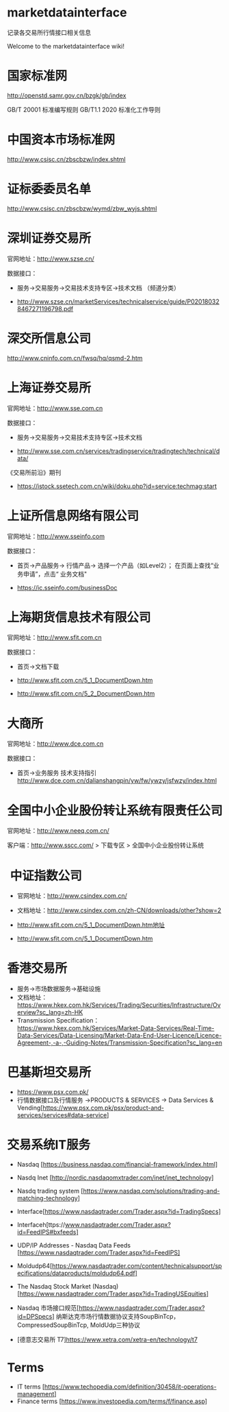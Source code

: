 # marketdatainterface
记录各交易所行情接口相关信息

Welcome to the marketdatainterface wiki!

# 国家标准网
http://openstd.samr.gov.cn/bzgk/gb/index

GB/T 20001 标准编写规则
GB/T1.1 2020 标准化工作导则

# 中国资本市场标准网
http://www.csisc.cn/zbscbzw/index.shtml

# 证标委委员名单
http://www.csisc.cn/zbscbzw/wymd/zbw_wyjs.shtml

# 深圳证券交易所

官网地址：http://www.szse.cn/

数据接口：

* 服务->交易服务->交易技术支持专区->技术文档  （频道分类）

* http://www.szse.cn/marketServices/technicalservice/guide/P020180328467271196798.pdf

# 深交所信息公司

http://www.cninfo.com.cn/fwsq/hq/qsmd-2.htm

# 上海证券交易所

官网地址：http://www.sse.com.cn

数据接口：

* 服务->交易服务->交易技术支持专区->技术文档

* http://www.sse.com.cn/services/tradingservice/tradingtech/technical/data/

《交易所前沿》期刊

* https://istock.ssetech.com.cn/wiki/doku.php?id=service:techmag:start

# 上证所信息网络有限公司

官网地址：http://www.sseinfo.com

数据接口：

* 首页->产品服务-> 行情产品-> 选择一个产品（如Level2）； 在页面上查找“业务申请”，点击“ 业务文档"

* https://ic.sseinfo.com/businessDoc

# 上海期货信息技术有限公司

官网地址：http://www.sfit.com.cn

数据接口：

* 首页->文档下载

* http://www.sfit.com.cn/5_1_DocumentDown.htm
* http://www.sfit.com.cn/5_2_DocumentDown.htm

#  大商所

官网地址：http://www.dce.com.cn

数据接口：

* 首页->业务服务 技术支持指引
http://www.dce.com.cn/dalianshangpin/yw/fw/ywzy/jsfwzy/index.html

#  全国中小企业股份转让系统有限责任公司

官网地址：http://www.neeq.com.cn/

客户端：http://www.sscc.com/ > 下载专区 > 全国中小企业股份转让系统

#  中证指数公司
* 官网地址：http://www.csindex.com.cn/
* 文档地址：http://www.csindex.com.cn/zh-CN/downloads/other?show=2

* http://www.sfit.com.cn/5_1_DocumentDown.htm地址
* http://www.sfit.com.cn/5_1_DocumentDown.htm

#  香港交易所
* 服务->市场数据服务->基础设施
* 文档地址：https://www.hkex.com.hk/Services/Trading/Securities/Infrastructure/Overview?sc_lang=zh-HK
* Transmission Specification：https://www.hkex.com.hk/Services/Market-Data-Services/Real-Time-Data-Services/Data-Licensing/Market-Data-End-User-Licence/Licence-Agreement-,-a-,-Guiding-Notes/Transmission-Specification?sc_lang=en


# 巴基斯坦交易所

* https://www.psx.com.pk/ 
* 行情数据接口及行情服务 ->PRODUCTS & SERVICES -> Data Services & Vending[https://www.psx.com.pk/psx/product-and-services/services#data-service]


# 交易系统IT服务
* Nasdaq [https://business.nasdaq.com/financial-framework/index.html]
* Nasdq Inet [http://nordic.nasdaqomxtrader.com/inet/inet_technology]
* Nasdq trading system [https://www.nasdaq.com/solutions/trading-and-matching-technology]

* Interface[https://www.nasdaqtrader.com/Trader.aspx?id=TradingSpecs]

* Interfaceh[ttps://www.nasdaqtrader.com/Trader.aspx?id=FeedIPS#bxfeeds]
* UDP/IP Addresses - Nasdaq Data Feeds [https://www.nasdaqtrader.com/Trader.aspx?id=FeedIPS]
* Moldudp64[https://www.nasdaqtrader.com/content/technicalsupport/specifications/dataproducts/moldudp64.pdf]

* The Nasdaq Stock Market (Nasdaq)[https://www.nasdaqtrader.com/Trader.aspx?id=TradingUSEquities]
* Nasdaq 市场接口规范[https://www.nasdaqtrader.com/Trader.aspx?id=DPSpecs]
  纳斯达克市场行情数据协议支持SoupBinTcp， CompressedSoupBinTcp, MoldUdp三种协议

* [德意志交易所 T7]https://www.xetra.com/xetra-en/technology/t7

# Terms

* IT terms [https://www.techopedia.com/definition/30458/it-operations-management]
* Finance terms [https://www.investopedia.com/terms/f/finance.asp]

